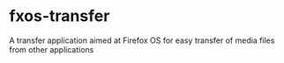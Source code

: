 fxos-transfer
=============

A transfer application aimed at Firefox OS for easy transfer of media files from other applications
